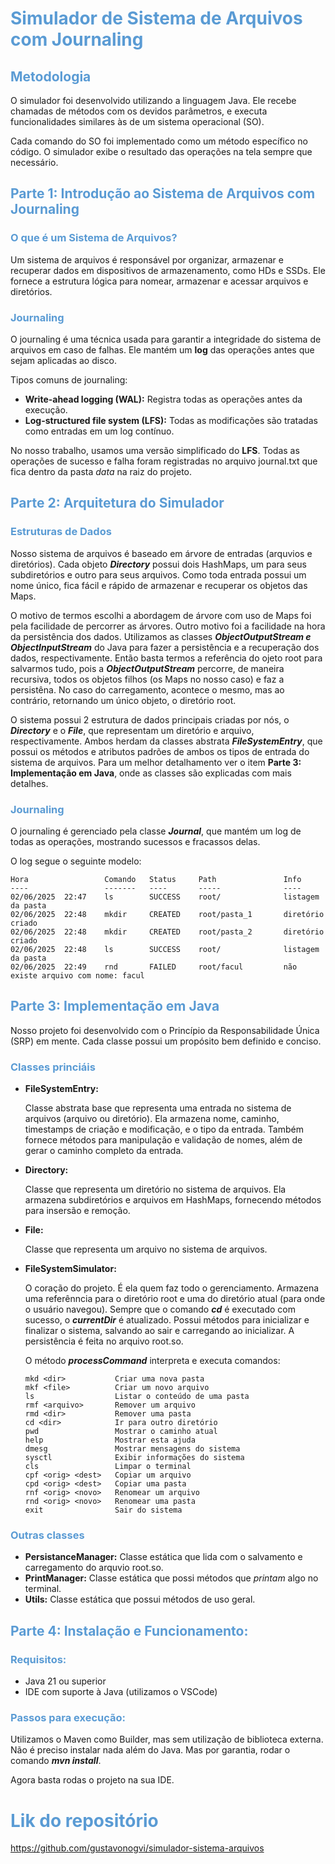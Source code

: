 <style>
  :root {
    --primary-blue: #5A9BD4;
  }
  h1, h2, h3 {
    color: var(--primary-blue);
  }
</style>

<h1>Simulador de Sistema de Arquivos com Journaling</h2>

<h2>Metodologia</h2>

O simulador foi desenvolvido utilizando a linguagem Java. Ele recebe chamadas de métodos com os devidos parâmetros, e executa funcionalidades similares às de um sistema operacional (SO).

Cada comando do SO foi implementado como um método específico no código. O simulador exibe o resultado das operações na tela sempre que necessário.

<h2>Parte 1: Introdução ao Sistema de Arquivos com Journaling</h2>

<h3>O que é um Sistema de Arquivos?</h3>

Um sistema de arquivos é responsável por organizar, armazenar e recuperar dados em dispositivos de armazenamento, como HDs e SSDs. Ele fornece a estrutura lógica para nomear, armazenar e acessar arquivos e diretórios.

<h3>Journaling</h3>

O journaling é uma técnica usada para garantir a integridade do sistema de arquivos em caso de falhas. Ele mantém um **log** das operações antes que sejam aplicadas ao disco.

Tipos comuns de journaling:

- **Write-ahead logging (WAL):** Registra todas as operações antes da execução.
- **Log-structured file system (LFS):** Todas as modificações são tratadas como entradas em um log contínuo.

No nosso trabalho, usamos uma versão simplificado do **LFS**. Todas as operações de sucesso e falha foram registradas no arquivo journal.txt que fica dentro da pasta _data_ na raiz do projeto.

<h2>Parte 2: Arquitetura do Simulador</h2>

<h3>Estruturas de Dados</h3>

Nosso sistema de arquivos é baseado em árvore de entradas (arquvios e diretórios). Cada objeto **_Directory_** possui dois HashMaps, um para seus subdiretórios e outro para seus arquivos. Como toda entrada possui um nome único, fica fácil e rápido de armazenar e recuperar os objetos das Maps.

O motivo de termos escolhi a abordagem de árvore com uso de Maps foi pela facilidade de percorrer as árvores. Outro motivo foi a facilidade na hora da persistência dos dados. Utilizamos as classes **_ObjectOutputStream e ObjectInputStream_** do Java para fazer a persistência e a recuperação dos dados, respectivamente. Então basta termos a referência do ojeto root para salvarmos tudo, pois a **_ObjectOutputStream_** percorre, de maneira recursiva, todos os objetos filhos (os Maps no nosso caso) e faz a persistêna. No caso do carregamento, acontece o mesmo, mas ao contrário, retornando um único objeto, o diretório root.

O sistema possui 2 estrutura de dados principais criadas por nós, o **_Directory_** e o **_File_**, que representam um diretório e arquivo, respectivamente. Ambos herdam da classes abstrata **_FileSystemEntry_**, que possui os métodos e atributos padrões de ambos os tipos de entrada do sistema de arquivos. Para um melhor detalhamento ver o item **Parte 3: Implementação em Java**, onde as classes são explicadas com mais detalhes.

<h3>Journaling</h3>

O journaling é gerenciado pela classe **_Journal_**, que mantém um log de todas as operações, mostrando sucessos e fracassos delas.

O log segue o seguinte modelo:

```
Hora                 Comando   Status     Path               Info
----                 -------   ----       -----              ----
02/06/2025  22:47    ls        SUCCESS    root/              listagem da pasta
02/06/2025  22:48    mkdir     CREATED    root/pasta_1       diretório criado
02/06/2025  22:48    mkdir     CREATED    root/pasta_2       diretório criado
02/06/2025  22:48    ls        SUCCESS    root/              listagem da pasta
02/06/2025  22:49    rnd       FAILED     root/facul         não existe arquivo com nome: facul
```

<h2>Parte 3: Implementação em Java</h2>

Nosso projeto foi desenvolvido com o Princípio da Responsabilidade Única (SRP) em mente. Cada classe possui um propósito bem definido e conciso.

<h3>Classes princiáis</h3>

- **FileSystemEntry:**

  Classe abstrata base que representa uma entrada no sistema de arquivos (arquivo ou diretório). Ela armazena nome, caminho, timestamps de criação e modificação, e o tipo da entrada. Também fornece métodos para manipulação e validação de nomes, além de gerar o caminho completo da entrada.

- **Directory:**

  Classe que representa um diretório no sistema de arquivos. Ela armazena subdiretórios e arquivos em HashMaps, fornecendo métodos para insersão e remoção.

- **File:**

  Classe que representa um arquivo no sistema de arquivos.

- **FileSystemSimulator:**

  O coração do projeto. É ela quem faz todo o gerenciamento. Armazena uma referênncia para o diretório root e uma do diretório atual (para onde o usuário navegou). Sempre que o comando **_cd_** é executado com sucesso, o **_currentDir_** é atualizado.
  Possui métodos para inicializar e finalizar o sistema, salvando ao sair e carregando ao inicializar. A persistência é feita no arquivo root.so.

  O método **_processCommand_** interpreta e executa comandos:

  ```
  mkd <dir>           Criar uma nova pasta
  mkf <file>          Criar um novo arquivo
  ls                  Listar o conteúdo de uma pasta
  rmf <arquivo>       Remover um arquivo
  rmd <dir>           Remover uma pasta
  cd <dir>            Ir para outro diretório
  pwd                 Mostrar o caminho atual
  help                Mostrar esta ajuda
  dmesg               Mostrar mensagens do sistema
  sysctl              Exibir informações do sistema
  cls                 Limpar o terminal
  cpf <orig> <dest>   Copiar um arquivo
  cpd <orig> <dest>   Copiar uma pasta
  rnf <orig> <novo>   Renomear um arquivo
  rnd <orig> <novo>   Renomear uma pasta
  exit                Sair do sistema
  ```

<h3>Outras classes</h3>

- **PersistanceManager:** Classe estática que lida com o salvamento e carregamento do arquvio root.so.
- **PrintManager:** Classe estática que possi métodos que _printam_ algo no terminal.
- **Utils:** Classe estática que possui métodos de uso geral.

<h2>Parte 4: Instalação e Funcionamento:</h2>

<h3>Requisitos:</h3>

- Java 21 ou superior
- IDE com suporte à Java (utilizamos o VSCode)

<h3>Passos para execução:</h3>

Utilizamos o Maven como Builder, mas sem utilização de biblioteca externa. Não é preciso instalar nada além do Java. Mas por garantia, rodar o comando **_mvn install_**.

Agora basta rodas o projeto na sua IDE.

<h1>Lik do repositório</h1>

https://github.com/gustavonogvi/simulador-sistema-arquivos
